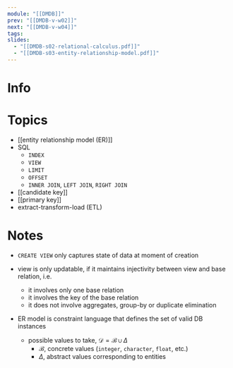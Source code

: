 ```yaml
---
module: "[[DMDB]]"
prev: "[[DMDB-v-w02]]"
next: "[[DMDB-v-w04]]"
tags: 
slides:
  - "[[DMDB-s02-relational-calculus.pdf]]" 
  - "[[DMDB-s03-entity-relationship-model.pdf]]"
---
```



# Info


# Topics
- [[entity relationship model (ER)]]
- SQL
	- `INDEX`
	- `VIEW`
	- `LIMIT`
	- `OFFSET`
	- `INNER JOIN`, `LEFT JOIN`, `RIGHT JOIN`
- [[candidate key]]
- [[primary key]]
- extract-transform-load (ETL)


# Notes
- `CREATE VIEW` only captures state of data at moment of creation
- view is only updatable, if it maintains injectivity between view and base relation, i.e.
	- it involves only one base relation
	- it involves the key of the base relation
	- it does not involve aggregates, group-by or duplicate elimination

- ER model is constraint language that defines the set of valid DB instances
	- possible values to take, $\mathcal{D} = \mathcal{B} \cup \Delta$
		- $\mathcal{B}$, concrete values (`integer`, `character`, `float`, etc.)
		- $\Delta$, abstract values corresponding to entities

